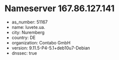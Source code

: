 # Nameserver 167.86.127.141

* as_number: 51167
* name: luvete.ua.
* city: Nuremberg
* country: DE
* organization: Contabo GmbH
* version: 9.11.5-P4-5.1+deb10u7-Debian
* dnssec: true
